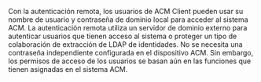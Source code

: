 Con la autenticación remota, los usuarios de ACM Client pueden usar su nombre de usuario y contraseña de dominio
local para acceder al sistema ACM. La autenticación remota utiliza un servidor de dominio externo para autenticar
usuarios que tienen acceso al sistema o proteger un tipo de colaboración de extracción de LDAP de identidades. 
No se necesita una contraseña independiente configurada en el dispositivo ACM. Sin embargo, los permisos de acceso
de los usuarios se basan aún en las funciones que tienen asignadas en el sistema ACM.
